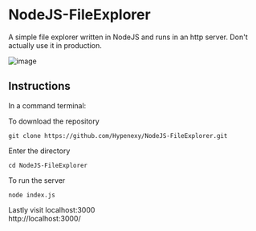 # NodeJS-FileExplorer
A simple file explorer written in NodeJS and runs in an http server.
Don't actually use it in production.

![image](https://user-images.githubusercontent.com/61563710/236160832-f74d059e-2050-47d3-bbbc-26f7b678ecd4.png)

## Instructions

In a command terminal:

To download the repository
```
git clone https://github.com/Hypenexy/NodeJS-FileExplorer.git
```

Enter the directory
```
cd NodeJS-FileExplorer
```

To run the server
```
node index.js
```

Lastly visit localhost:3000  
http://localhost:3000/
